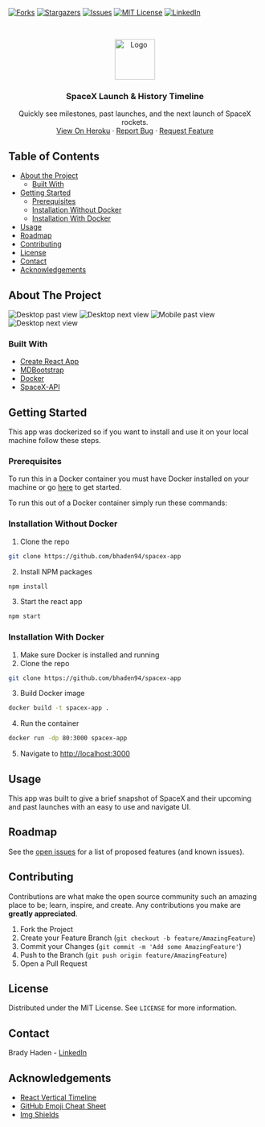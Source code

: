 
<!-- PROJECT SHIELDS -->
<!--
*** I'm using markdown "reference style" links for readability.
*** Reference links are enclosed in brackets [ ] instead of parentheses ( ).
*** See the bottom of this document for the declaration of the reference variables
*** for contributors-url, forks-url, etc. This is an optional, concise syntax you may use.
*** https://www.markdownguide.org/basic-syntax/#reference-style-links
-->
<!-- [![Contributors][contributors-shield]][contributors-url] -->
[![Forks][forks-shield]][forks-url]
[![Stargazers][stars-shield]][stars-url]
[![Issues][issues-shield]][issues-url]
[![MIT License][license-shield]][license-url]
[![LinkedIn][linkedin-shield]][linkedin-url]



<!-- PROJECT LOGO -->
<br />
<p align="center">
  <a href="https://blooming-ridge-06967.herokuapp.com/">
    <img src="https://pbs.twimg.com/profile_images/1082744382585856001/rH_k3PtQ_400x400.jpg" alt="Logo" width="80" height="80">
  </a>

  <h3 align="center">SpaceX Launch & History Timeline</h3>

  <p align="center">
    Quickly see milestones, past launches, and the next launch of SpaceX rockets.
    <br />
    <a href="https://blooming-ridge-06967.herokuapp.com/">View On Heroku</a>
    ·
    <a href="https://github.com/bhaden94/spacex-app/issues">Report Bug</a>
    ·
    <a href="https://github.com/bhaden94/spacex-app/issues">Request Feature</a>
  </p>
</p>



<!-- TABLE OF CONTENTS -->
## Table of Contents

* [About the Project](#about-the-project)
  * [Built With](#built-with)
* [Getting Started](#getting-started)
  * [Prerequisites](#prerequisites)
  * [Installation Without Docker](#installation-without-docker)
  * [Installation With Docker](#installation-with-docker)
* [Usage](#usage)
* [Roadmap](#roadmap)
* [Contributing](#contributing)
* [License](#license)
* [Contact](#contact)
* [Acknowledgements](#acknowledgements)



<!-- ABOUT THE PROJECT -->
## About The Project

![Desktop past view](images/screenshot1.JPG)
![Desktop next view](images/screenshot2.JPG)
![Mobile past view](images/mobile-screenshot1.JPG)
![Desktop next view](images/mobile-screenshot2.JPG)



### Built With
* [Create React App](https://create-react-app.dev/)
* [MDBootstrap](https://mdbootstrap.com/docs/react/)
* [Docker](https://www.docker.com/)
* [SpaceX-API](https://github.com/r-spacex/SpaceX-API)



<!-- GETTING STARTED -->
## Getting Started

This app was dockerized so if you want to install and use it on your local machine follow these steps.

### Prerequisites

To run this in a Docker container you must have Docker installed on your machine or go [here](https://www.docker.com/get-started) to get started.

To run this out of a Docker container simply run these commands:

### Installation Without Docker

1. Clone the repo
```sh
git clone https://github.com/bhaden94/spacex-app
```
2. Install NPM packages
```sh
npm install
```
3. Start the react app
```sh
npm start
```

### Installation With Docker

1. Make sure Docker is installed and running
2. Clone the repo
```sh
git clone https://github.com/bhaden94/spacex-app
```
3. Build Docker image
```sh
docker build -t spacex-app .
```
4. Run the container
```sh
docker run -dp 80:3000 spacex-app
```
5. Navigate to [http://localhost:3000](http://localhost:3000)



<!-- USAGE EXAMPLES -->
## Usage

This app was built to give a brief snapshot of SpaceX and their upcoming and past launches with an easy to use and navigate UI.

<!-- ROADMAP -->
## Roadmap

See the [open issues](https://github.com/bhaden94/spacex-app/issues) for a list of proposed features (and known issues).


<!-- CONTRIBUTING -->
## Contributing

Contributions are what make the open source community such an amazing place to be; learn, inspire, and create. Any contributions you make are **greatly appreciated**.

1. Fork the Project
2. Create your Feature Branch (`git checkout -b feature/AmazingFeature`)
3. Commit your Changes (`git commit -m 'Add some AmazingFeature'`)
4. Push to the Branch (`git push origin feature/AmazingFeature`)
5. Open a Pull Request



<!-- LICENSE -->
## License

Distributed under the MIT License. See `LICENSE` for more information.



<!-- CONTACT -->
## Contact

Brady Haden - [LinkedIn](https://www.linkedin.com/in/brady-s-haden/)




<!-- ACKNOWLEDGEMENTS -->
## Acknowledgements
* [React Vertical Timeline](https://stephane-monnot.github.io/react-vertical-timeline/#/)
* [GitHub Emoji Cheat Sheet](https://www.webpagefx.com/tools/emoji-cheat-sheet)
* [Img Shields](https://shields.io)





<!-- MARKDOWN LINKS & IMAGES -->
<!-- https://www.markdownguide.org/basic-syntax/#reference-style-links -->
<!-- [contributors-shield]: https://img.shields.io/github/contributors/othneildrew/Best-README-Template.svg?style=flat-square
[contributors-url]: https://github.com/othneildrew/Best-README-Template/graphs/contributors -->
[forks-shield]: https://img.shields.io/github/forks/bhaden94/spacex-app.svg
[forks-url]: https://github.com/bhaden94/spacex-app/network/members

[stars-shield]: https://img.shields.io/github/stars/bhaden94/spacex-app.svg
[stars-url]: https://github.com/bhaden94/spacex-app/stargazers

[issues-shield]: https://img.shields.io/github/issues/bhaden94/spacex-app.svg
[issues-url]: https://github.com/bhaden94/spacex-app/issues

[license-shield]: https://img.shields.io/github/license/bhaden94/spacex-app.svg
[license-url]: https://github.com/bhaden94/spacex-app/blob/master/LICENSE.txt

[linkedin-shield]: https://img.shields.io/badge/-LinkedIn-black.svg?logo=linkedin&colorB=555
[linkedin-url]: https://www.linkedin.com/in/brady-s-haden/
[product-screenshot]: images/screenshot.png